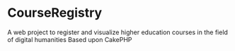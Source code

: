 # CourseRegistry
A web project to register and visualize higher education courses in the field of digital humanities
Based upon CakePHP